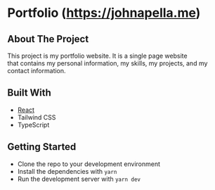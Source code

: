 # Portfolio (<https://johnapella.me>)

## About The Project

This project is my portfolio website. It is a single page website  
that contains my personal information, my skills, my projects, and my contact information.

## Built With

- [React](https://reactjs.org/)
- Tailwind CSS
- TypeScript

## Getting Started

- Clone the repo to your development environment
- Install the dependencies with `yarn`
- Run the development server with `yarn dev`

